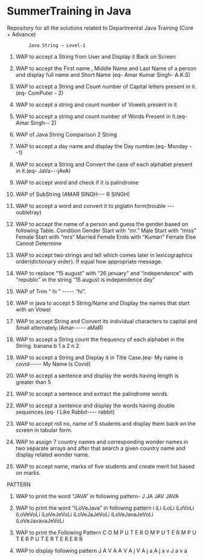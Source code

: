 # SummerTraining in Java
Repository for all the solutions related to Departmental Java Training (Core + Advance)

            Java String – Level-1
1.	WAP to accept a String from User and Display it Back on Screen
2.	WAP to accept the First name , Middle Name and Last Name of a person and display full name  and Short Name (eq- Amar Kumar Singh-   A.K.S)
3.	WAP to accept a String and Count number of Capital letters present in it.(eq- ComPuter - 2)
4.	WAP to accept a string and count number of Vowels present in it
5.	WAP to accept a string and count number of Words Present in it.(eq- Amar  Singh-- 2)
6.	WAP of Java String Comparison 2 String
7.	WAP to accept a day name and display the Day number.(eq- Monday --1)
8.	WAP to accept a String and Convert the case of each alphabet present in it.(eq- JaVa---jAvA)
9.	WAP to accept  word and check if it is palindrome
10.	WAP of SubString (AMAR SINGH--- R SINGH)
11.	WAP to accept a word and convert it to piglatin form(trouble --- oubletray)
12.	WAP to accept the name of a person and guess the gender based on following Table.
			Condition	Gender
			Start with “mr.”	Male
			Start with “miss”	Female
			Start with “mrs”	Married Female
			Ends with “Kumari”	Female
			Else	Cannot Determine

13.	WAP to accept two strings and tell which comes later in lexicographics order(dictionary order). If equal how appropriate message.
14.	WAP to replace “15 august” with “26 january” and  “independence” with “republic” in the string “15 august is independence day” 
15.	WAP of  Trim                    “          hi      ”                    ----- “hi”.
16.	WAP in java to accept 5 String/Name and Display the names that start with an Vowel
17.	WAP to accept  String and Convert its individual characters to capital and Small alternately.(Amar----- aMaR)
18.	WAP to accept a String count the frequency of each alphabet in the String.
banana
b	1
a	2
n	2


19.	WAP to accept a String and Display it in Title Case.(eq- My name is covid----- My Name Is Covid)
20.	WAP to accept a sentence and display the words having length is greater than 5
21.	WAP to accept a sentence and extract the palindrome words.
22.	WAP to accept a sentence and display the words having double sequences.(eq- I Like Rabbit---- rabbit)
23.	WAP to accept roll no, name of 5 students and display them back on the screen in tabular form.
24.	WAP to assign 7 country names and corresponding wonder names in two separate arrays and after that search a given country name and display related wonder name.
25.	WAP to accept name, marks of five students and create merit list based on marks.


PATTERN

1.	WAP to print the word “JAVA” in following pattern-
        J
        JA
        JAV
        JAVA
2.	WAP to print the word “iLoVeJava” in following pattern
            i
           iLi
          iLoLi
         iLoVoLi
        iLoVeVoLi
       iLoVeJeVoLi
      iLoVeJaJeVoLi
     iLoVeJavaJeVoLi
    iLoVeJavavaJeVoLi
3.	WAP to print the Following Pattern
      C O M P U T E R
      O M P U T E R
      M P U T E R
      P U T E R
      T E R
      E R
      R

4.	WAP to display following pattern 
      J A V A
      A V A j
      V A j a
      A j a v
      J a v a

					
